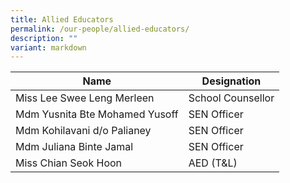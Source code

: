 ```yaml
---
title: Allied Educators
permalink: /our-people/allied-educators/
description: ""
variant: markdown
---
```

| Name | Designation | 
| -------- | -------- | 
| Miss Lee Swee Leng Merleen     | School Counsellor     |
| Mdm Yusnita Bte Mohamed Yusoff   | SEN Officer     |
| Mdm Kohilavani d/o Palianey | SEN Officer     | 
| Mdm Juliana Binte Jamal | SEN Officer      | 
| Miss Chian Seok Hoon  | AED (T&L)    |